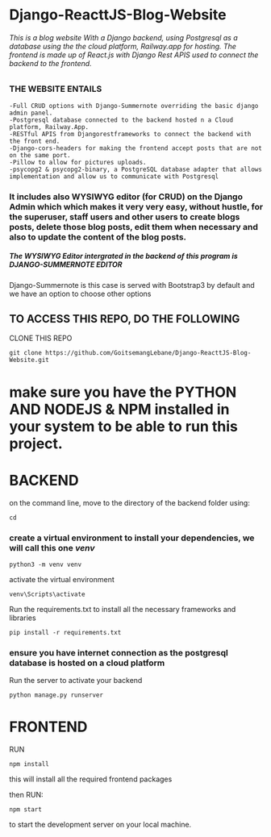# Django-ReacttJS-Blog-Website

###### This is a blog website With a Django backend, using Postgresql as a database using the the cloud platform, Railway.app for hosting. The frontend is made up of React.js with Django Rest APIS used to connect the backend to the frontend.


### THE WEBSITE ENTAILS
```
-Full CRUD options with Django-Summernote overriding the basic django admin panel.
-Postgresql database connected to the backend hosted n a Cloud platform, Railway.App.
-RESTful APIS from Djangorestframeworks to connect the backend with the front end.
-Django-cors-headers for making the frontend accept posts that are not on the same port.
-Pillow to allow for pictures uploads.
-psycopg2 & psycopg2-binary, a PostgreSQL database adapter that allows implementation and allow us to communicate with Postgresql
```

### It includes also WYSIWYG editor (for CRUD) on the Django Admin which which makes it very very easy, without hustle, for the superuser, staff users and other users to create blogs posts, delete those blog posts, edit them when necessary and also to update the content of the blog posts.

##### The WYSIWYG Editor intergrated in the backend of this program is *DJANGO-SUMMERNOTE EDITOR*
Django-Summernote is this case is served with Bootstrap3 by default and we have an option to choose other options

## TO ACCESS THIS REPO, DO THE FOLLOWING

CLONE THIS REPO 
```
git clone https://github.com/GoitsemangLebane/Django-ReacttJS-Blog-Website.git
```

# make sure you have the **PYTHON** AND **NODEJS & NPM** installed in your system to be able to run this project.

# BACKEND
on the command line, move to the directory of the backend folder using:
```
cd
```

### create a virtual environment to install your dependencies, we will call this one *venv*
```
python3 -m venv venv
```

activate the virtual environment
```
venv\Scripts\activate
```

Run the requirements.txt to install all the necessary frameworks and libraries
```
pip install -r requirements.txt
```

### ensure you have internet connection as the postgresql database is hosted on a cloud platform
Run the server to activate your backend
```
python manage.py runserver
```

# FRONTEND

RUN
```
npm install
```
this will install all the required frontend packages

then RUN:
```
npm start
``` 
to start the development server on your local machine.
